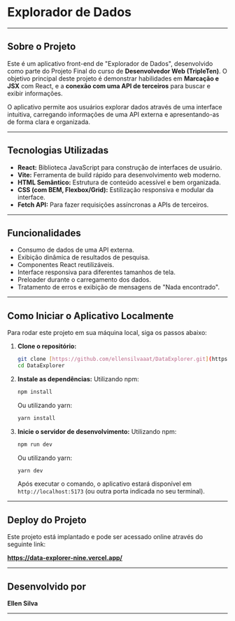# Explorador de Dados

---

## Sobre o Projeto

Este é um aplicativo front-end de "Explorador de Dados", desenvolvido como parte do Projeto Final do curso de **Desenvolvedor Web (TripleTen)**. O objetivo principal deste projeto é demonstrar habilidades em **Marcação e JSX** com React, e a **conexão com uma API de terceiros** para buscar e exibir informações.

O aplicativo permite aos usuários explorar dados através de uma interface intuitiva, carregando informações de uma API externa e apresentando-as de forma clara e organizada.

---

## Tecnologias Utilizadas

* **React:** Biblioteca JavaScript para construção de interfaces de usuário.
* **Vite:** Ferramenta de build rápido para desenvolvimento web moderno.
* **HTML Semântico:** Estrutura de conteúdo acessível e bem organizada.
* **CSS (com BEM, Flexbox/Grid):** Estilização responsiva e modular da interface.
* **Fetch API:** Para fazer requisições assíncronas a APIs de terceiros.

---

## Funcionalidades

* Consumo de dados de uma API externa.
* Exibição dinâmica de resultados de pesquisa.
* Componentes React reutilizáveis.
* Interface responsiva para diferentes tamanhos de tela.
* Preloader durante o carregamento dos dados.
* Tratamento de erros e exibição de mensagens de "Nada encontrado".

---

## Como Iniciar o Aplicativo Localmente

Para rodar este projeto em sua máquina local, siga os passos abaixo:

1.  **Clone o repositório:**
    ```bash
    git clone [https://github.com/ellensilvaaat/DataExplorer.git](https://github.com/ellensilvaaat/DataExplorer.git)
    cd DataExplorer
    ```

2.  **Instale as dependências:**
    Utilizando npm:
    ```bash
    npm install
    ```
    Ou utilizando yarn:
    ```bash
    yarn install
    ```

3.  **Inicie o servidor de desenvolvimento:**
    Utilizando npm:
    ```bash
    npm run dev
    ```
    Ou utilizando yarn:
    ```bash
    yarn dev
    ```

    Após executar o comando, o aplicativo estará disponível em `http://localhost:5173` (ou outra porta indicada no seu terminal).

---

## Deploy do Projeto

Este projeto está implantado e pode ser acessado online através do seguinte link:

**https://data-explorer-nine.vercel.app/**

---

## Desenvolvido por

**Ellen Silva**

---